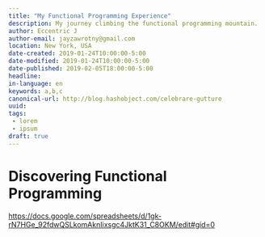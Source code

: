 ```yaml
---
title: "My Functional Programming Experience"
description: My journey climbing the functional programming mountain.
author: Eccentric J
author-email: jayzawrotny@gmail.com
location: New York, USA
date-created: 2019-01-24T10:00:00-5:00
date-modified: 2019-01-24T10:00:00-5:00
date-published: 2019-02-05T18:00:00-5:00
headline:
in-language: en
keywords: a,b,c
canonical-url: http://blog.hashobject.com/celebrare-gutture
uuid:
tags:
 - lorem
 - ipsum
draft: true
---
```

# Discovering Functional Programming

https://docs.google.com/spreadsheets/d/1gk-rN7HGe_92fdwQSLkomAknIixsgc4JktK31_C8OKM/edit#gid=0
